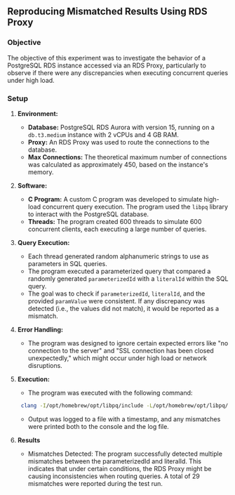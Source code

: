 ## Reproducing Mismatched Results Using RDS Proxy

### Objective
The objective of this experiment was to investigate the behavior of a PostgreSQL RDS instance accessed via an RDS Proxy, particularly to observe if there were any discrepancies when executing concurrent queries under high load.

### Setup

1. **Environment:**
   - **Database:** PostgreSQL RDS Aurora with version 15, running on a `db.t3.medium` instance with 2 vCPUs and 4 GB RAM.
   - **Proxy:** An RDS Proxy was used to route the connections to the database.
   - **Max Connections:** The theoretical maximum number of connections was calculated as approximately 450, based on the instance's memory.

2. **Software:**
   - **C Program:** A custom C program was developed to simulate high-load concurrent query execution. The program used the `libpq` library to interact with the PostgreSQL database.
   - **Threads:** The program created 600 threads to simulate 600 concurrent clients, each executing a large number of queries.

3. **Query Execution:**
   - Each thread generated random alphanumeric strings to use as parameters in SQL queries.
   - The program executed a parameterized query that compared a randomly generated `parameterizedId` with a `literalId` within the SQL query.
   - The goal was to check if `parameterizedId`, `literalId`, and the provided `paramValue` were consistent. If any discrepancy was detected (i.e., the values did not match), it would be reported as a mismatch.

4. **Error Handling:**
   - The program was designed to ignore certain expected errors like "no connection to the server" and "SSL connection has been closed unexpectedly," which might occur under high load or network disruptions.

5. **Execution:**
   - The program was executed with the following command:
   ```bash
    clang -I/opt/homebrew/opt/libpq/include -L/opt/homebrew/opt/libpq/lib -lpq main-extended-parallel.c -o pg_connect && ./pg_connect 2>&1 | tee "pg_connect_$(date '+%Y-%m-%d_%H-%M-%S').log"
    ```
   - Output was logged to a file with a timestamp, and any mismatches were printed both to the console and the log file.

6. **Results**
   - Mismatches Detected:
    The program successfully detected multiple mismatches between the parameterizedId and literalId. This indicates that under certain conditions, the RDS Proxy might be causing inconsistencies when routing queries.
    A total of 29 mismatches were reported during the test run.
